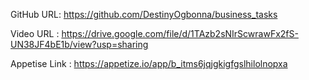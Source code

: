 GitHub URL: https://github.com/DestinyOgbonna/business_tasks


Video URL : https://drive.google.com/file/d/1TAzb2sNIrScwrawFx2fS-UN38JF4bE1b/view?usp=sharing


Appetise Link : https://appetize.io/app/b_itms6jqjgkigfgslhilolnopxa


